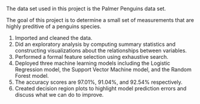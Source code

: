 The data set used in this project is the Palmer Penguins data set. 

The goal of this project is to determine a small set of measurements that are highly preditive of a penguins species. 

1. Imported and cleaned the data.
2. Did an exploratory analysis by computing summary statistics and constructing visualizations about
the relationships between variables.
3. Performed a formal feature selection using exhaustive search.
4. Deployed three machine learning models including the Logistic Regression model, the Support Vector Machine model, 
and the Random Forest model. 
5. The accuracy scores are 97.01%, 91.04%, and 92.54% respectively. 
6. Created decision region plots to highlight model prediction errors and discuss what we can do to improve.
